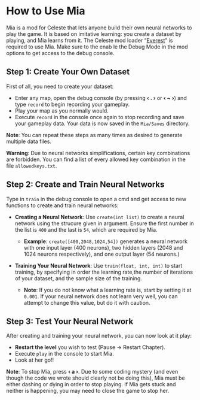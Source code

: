 # How to Use Mia

Mia is a mod for Celeste that lets anyone build their own neural networks to play the game. It is based on imitative learning: you create a dataset by playing, and Mia learns from it.
The Celeste mod loader “[Everest](https://everestapi.github.io/)” is required to use Mia. Make sure to the enab    le the Debug Mode in the mod options to get access to the debug console.

## Step 1: Create Your Own Dataset

First of all, you need to create your dataset:
- Enter any map, open the debug console (by pressing **‹ . ›** or **‹ ~ ›**) and type `record` to begin recording your gameplay.  
- Play your map as you normally would.  
- Execute `record` in the console once again to stop recording and save your gameplay data. Your data is now saved in the `Mia/Saves` directory.  

**Note**: You can repeat these steps as many times as desired to generate multiple data files.

**Warning**: Due to neural networks simplifications, certain key combinations are forbidden. You can find a list of every allowed key combination in the file `allowedkeys.txt`.

## Step 2: Create and Train Neural Networks
Type in `train` in the debug console to open a cmd and get access to new functions to create and train neural networks:

- **Creating a Neural Network**: Use `create(int list)` to create a neural network using the strucure given in argument. Ensure the first number in the list is `400` and the last is `54`, which are required by Mia.
    - **Example**: `create([400,2048,1024,54])` generates a neural network with one input layer (400 neurons), two hidden layers (2048 and 1024 neurons respectively), and one output layer (54 neurons.)

- **Training Your Neural Network**: Use `train(float, int, int)` to start training, by specifying in order the learning rate,the number of iterations of your dataset, and the sample size of the training.
    - **Note**: If you do not know what a learning rate is, start by setting it at `0.001`. If your neural network does not learn very well, you can attempt to change this value, but do it with caution.

## Step 3: Test Your Neural Network

After creating and training your neural network, you can now look at it play:

- **Restart the level** you wish to test (Pause → Restart Chapter).
- Execute ```play``` in the console to start Mia.
- Look at her go!!

**Note**: To stop Mia, press **‹ a ›**. Due to some coding mystery (and even though the code we wrote should clearly not be doing this), Mia must be either dashing or dying in order to stop playing. If Mia gets stuck and neither is happening, you may need to close the game to stop her.
